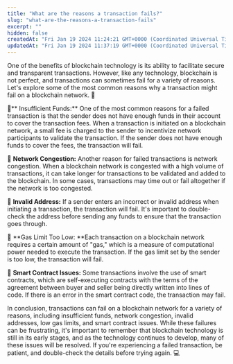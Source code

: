 ```yaml
---
title: "What are the reasons a transaction fails?"
slug: "what-are-the-reasons-a-transaction-fails"
excerpt: ""
hidden: false
createdAt: "Fri Jan 19 2024 11:24:21 GMT+0000 (Coordinated Universal Time)"
updatedAt: "Fri Jan 19 2024 11:37:19 GMT+0000 (Coordinated Universal Time)"
---
```

One of the benefits of blockchain technology is its ability to facilitate secure and transparent transactions. However, like any technology, blockchain is not perfect, and transactions can sometimes fail for a variety of reasons. Let's explore some of the most common reasons why a transaction might fail on a blockchain network. 🧐

🔴** Insufficient Funds:** One of the most common reasons for a failed transaction is that the sender does not have enough funds in their account to cover the transaction fees. When a transaction is initiated on a blockchain network, a small fee is charged to the sender to incentivize network participants to validate the transaction. If the sender does not have enough funds to cover the fees, the transaction will fail.

🔴 **Network Congestion:** Another reason for failed transactions is network congestion. When a blockchain network is congested with a high volume of transactions, it can take longer for transactions to be validated and added to the blockchain. In some cases, transactions may time out or fail altogether if the network is too congested.

🔴 **Invalid Address:** If a sender enters an incorrect or invalid address when initiating a transaction, the transaction will fail. It's important to double-check the address before sending any funds to ensure that the transaction goes through.

🔴 **Gas Limit Too Low: **Each transaction on a blockchain network requires a certain amount of "gas," which is a measure of computational power needed to execute the transaction. If the gas limit set by the sender is too low, the transaction will fail.

🔴 **Smart Contract Issues:** Some transactions involve the use of smart contracts, which are self-executing contracts with the terms of the agreement between buyer and seller being directly written into lines of code. If there is an error in the smart contract code, the transaction may fail.

In conclusion, transactions can fail on a blockchain network for a variety of reasons, including insufficient funds, network congestion, invalid addresses, low gas limits, and smart contract issues. While these failures can be frustrating, it's important to remember that blockchain technology is still in its early stages, and as the technology continues to develop, many of these issues will be resolved. If you're experiencing a failed transaction, be patient, and double-check the details before trying again. 💻
